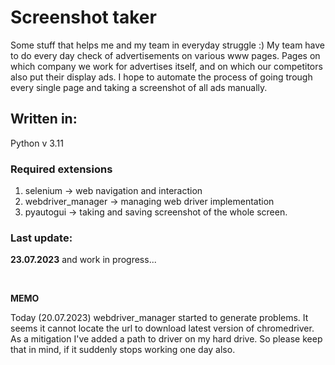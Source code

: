 # Screenshot taker
Some stuff that helps me and my team in everyday struggle :)
My team have to do every day check of advertisements on various www pages. 
Pages on which company we work for advertises itself, and on which our competitors also put their 
display ads. I hope to automate the process of going trough every single page and taking
a screenshot of all ads manually.

## Written in:

Python v 3.11

### Required extensions

1. selenium -> web navigation and interaction
2. webdriver_manager -> managing web driver implementation
3. pyautogui -> taking and saving screenshot of the whole screen.




### Last update: 

**23.07.2023**  and work in progress...

<br>

**MEMO**

Today (20.07.2023) webdriver_manager started to generate problems. It seems it cannot locate the url to download 
latest version of chromedriver. As a mitigation I've added a path to driver on my hard drive. 
So please keep that in mind, if it suddenly stops working one day also.  